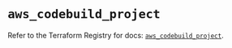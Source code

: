 # `aws_codebuild_project`

Refer to the Terraform Registry for docs: [`aws_codebuild_project`](https://registry.terraform.io/providers/hashicorp/aws/5.32.1/docs/resources/codebuild_project).
